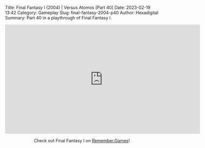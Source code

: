 Title: Final Fantasy I (2004) | Versus Atomos [Part 40]
Date: 2023-02-19 13:42
Category: Gameplay
Slug: final-fantasy-2004-p40
Author: Hexadigital
Summary: Part 40 in a playthrough of Final Fantasy I.

<center><iframe src="https://www.youtube.com/embed/-BYHZCPQyXE?feature=oembed" allow="accelerometer; autoplay; encrypted-media; gyroscope; picture-in-picture" width="640" height="360" frameborder="0"></iframe>

Check out Final Fantasy I on [Remember.Games](https://remember.games/game/6866/final-fantasy-i-ii-dawn-of-souls/)!</center>

